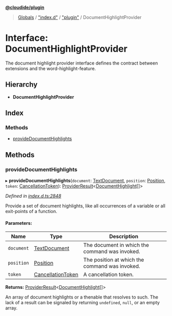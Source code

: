 **[@cloudide/plugin](../README.md)**

> [Globals](../README.md) / ["index.d"](../modules/_index_d_.md) / ["plugin"](../modules/_index_d_._plugin_.md) / DocumentHighlightProvider

# Interface: DocumentHighlightProvider

The document highlight provider interface defines the contract between extensions and
the word-highlight-feature.

## Hierarchy

* **DocumentHighlightProvider**

## Index

### Methods

* [provideDocumentHighlights](_index_d_._plugin_.documenthighlightprovider.md#providedocumenthighlights)

## Methods

### provideDocumentHighlights

▸ **provideDocumentHighlights**(`document`: [TextDocument](_index_d_._plugin_.textdocument.md), `position`: [Position](../classes/_index_d_._plugin_.position.md), `token`: [CancellationToken](_index_d_._plugin_.cancellationtoken.md)): [ProviderResult](../modules/_index_d_._plugin_.md#providerresult)\<[DocumentHighlight](../classes/_index_d_._plugin_.documenthighlight.md)[]>

*Defined in [index.d.ts:2848](https://github.com/shuyaqian/cloudide-plugin-api/blob/57a3a2a/index.d.ts#L2848)*

Provide a set of document highlights, like all occurrences of a variable or
all exit-points of a function.

#### Parameters:

Name | Type | Description |
------ | ------ | ------ |
`document` | [TextDocument](_index_d_._plugin_.textdocument.md) | The document in which the command was invoked. |
`position` | [Position](../classes/_index_d_._plugin_.position.md) | The position at which the command was invoked. |
`token` | [CancellationToken](_index_d_._plugin_.cancellationtoken.md) | A cancellation token. |

**Returns:** [ProviderResult](../modules/_index_d_._plugin_.md#providerresult)\<[DocumentHighlight](../classes/_index_d_._plugin_.documenthighlight.md)[]>

An array of document highlights or a thenable that resolves to such. The lack of a result can be
signaled by returning `undefined`, `null`, or an empty array.
